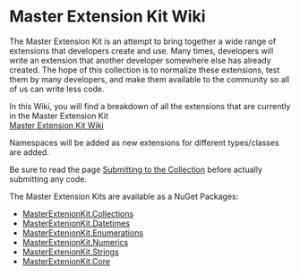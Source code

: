 # Master Extension Kit Wiki

The Master Extension Kit is an attempt to bring together a wide range of extensions that developers create and use.  Many times, developers will write an extension that another developer somewhere else has already created.  The hope of this collection is to normalize these extensions, test them by many developers, and make them available to the community so all of us can write less code.

In this Wiki, you will find a breakdown of all the extensions that are currently in the Master Extension Kit  
[Master Extension Kit Wiki](https://github.com/jnhaffey/MasterExtensionKit/wiki)

Namespaces will be added as new extensions for different types/classes are added.

Be sure to read the page [Submitting to the Collection](https://github.com/jnhaffey/MasterExtensionKit/wiki/Submitting-to-the-Collection) before actually submitting any code.

The Master Extension Kits are available as a NuGet Packages:
* [MasterExtenionKit.Collections](https://www.nuget.org/packages/MasterExtensionKit.Collections.NuGet/)
* [MasterExtenionKit.Datetimes](https://www.nuget.org/packages/MasterExtensionKit.Datetimes.NuGet/)
* [MasterExtenionKit.Enumerations](https://www.nuget.org/packages/MasterExtensionKit.Enumerations.NuGet/)
* [MasterExtenionKit.Numerics](https://www.nuget.org/packages/MasterExtensionKit.Numerics.NuGet/)
* [MasterExtenionKit.Strings](https://www.nuget.org/packages/MasterExtensionKit.Strings.NuGet/)
* [MasterExtenionKit.Core](https://www.nuget.org/packages/MasterExtensionKit.Core.NuGet/)

